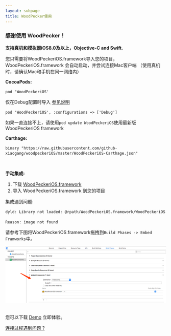 ```yaml
---
layout: subpage
title: WoodPecker使用
---
```



<h3 class="index-h3">感谢使用 WoodPecker！</h3>

**支持真机和模拟器iOS8.0及以上，Objective-C and Swift.**

您只需要将WoodPeckeriOS.framework导入您的项目，WoodPeckeriOS.framework 会自动启动，并尝试连接Mac客户端
（使用真机时，请确认Mac和手机在同一网络内）


**CocoaPods:**

```
pod 'WoodPeckeriOS'
```
仅在Debug配置时导入 [参见说明](https://guides.cocoapods.org/syntax/podfile.html#pod)
```
pod 'WoodPeckeriOS', :configurations => ['Debug']
```
如果一直连接不上，请使用`pod update WoodPeckeriOS`使用最新版WoodPeckeriOS framework
<br/>

**Carthage:**

```
binary "https://raw.githubusercontent.com/github-xiaogang/woodpeckeriOS/master/WoodPeckeriOS-Carthage.json"
```
<br/>

**手动集成:**

1. 下载 <a href="/assets/framework/WoodPeckeriOS.framework.zip">WoodPeckeriOS.framework</a>
2. 导入 WoodPeckeriOS.framework 到您的项目

集成遇到问题:

```
dyld: Library not loaded: @rpath/WoodPeckeriOS.framework/WoodPeckeriOS

Reason: image not found
```

请参考下图将WoodPeckeriOS.framework拖拽到`Build Phases -> Embed Framworks`中。

<img src="/assets/img/embedframework.png"/>
<br/>
<br/>

您可以下载 <a href="https://github.com/github-xiaogang/woodpecker-demo">Demo</a> 立即体验。

<a href="/cnconnection.html">连接过程遇到问题 ?</a>